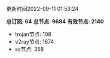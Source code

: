 更新时间2022-09-11 01:53:24

**总订阅: 64**
**总节点: 9684**
**有效节点: 2140**
- trojan节点: 108
- v2ray节点: 1674
- ss节点: 358
